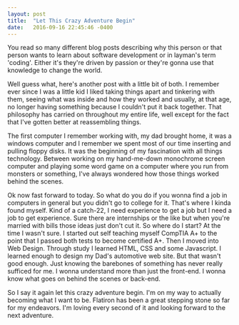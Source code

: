```yaml
---
layout: post
title:  "Let This Crazy Adventure Begin"
date:   2016-09-16 22:45:46 -0400
---
```



You read so many different blog posts describing why this person or that person wants to learn about software development or in layman's term 'coding'.  Either it's they're driven by passion or they're gonna use that knowledge to change the world.

Well guess what, here's another post with a little bit of both.  I remember ever since I was a little kid I liked taking things apart and tinkering with them, seeing what was inside and how they worked and usually, at that age, no longer having something because I couldn't put it back together.  That philosophy has carried on throughout my entire life, well except for the fact that I've gotten better at reassembling things.

The first computer I remember working with, my dad brought home, it was a windows computer and I remember we spent most of our time inserting and pulling floppy disks.  It was the beginning of my fascination with all things technology.  Between working on my hand-me-down monochrome screen computer and playing some word game on a computer where you run from monsters or something, I've always wondered how those things worked behind the scenes.

Ok now fast forward to today.  So what do you do if you wonna find a job in computers in general but you didn't go to college for it.  That's where I kinda found myself.  Kind of a catch-22, I need experience to get a job but I need a job to get experience.  Sure there are internships or the like but when you're married with bills those ideas just don't cut it.  So where do I start?  At the time I wasn't sure.  I started out self teaching myself CompTIA A+ to the point that I passed both tests to become certified A+.  Then I moved into Web Design.  Through study I learned HTML, CSS and some Javascript.  I learned enough to design my Dad's automotive web site.  But that wasn't good enough.  Just knowing the barebones of something has never really sufficed for me.  I wonna understand more than just the front-end. I wonna know what goes on behind the scenes or back-end.  

So I say it again let this crazy adventure begin.  I'm on my way to actually becoming what I want to be.  Flatiron has been a great stepping stone so far for my endeavors.  I'm loving every second of it and looking forward to the next adventure.
